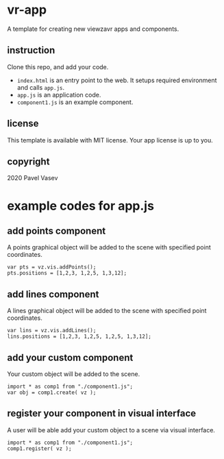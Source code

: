 # vr-app
A template for creating new viewzavr apps and components.

## instruction

Clone this repo, and add your code.
* `index.html` is an entry point to the web. It setups required environment and calls `app.js`.
* `app.js` is an application code.
* `component1.js` is an example component.

## license

This template is available with MIT license. Your app license is up to you.

## copyright

2020 Pavel Vasev

# example codes for app.js

## add points component
A points graphical object will be added to the scene with specified point coordinates.
```
var pts = vz.vis.addPoints();
pts.positions = [1,2,3, 1,2,5, 1,3,12];
```

## add lines component
A lines graphical object will be added to the scene with specified point coordinates.
```
var lins = vz.vis.addLines();
lins.positions = [1,2,3, 1,2,5, 1,2,5, 1,3,12];
```

## add your custom component
Your custom object will be added to the scene.
```
import * as comp1 from "./component1.js";
var obj = comp1.create( vz );
```

## register your component in visual interface
A user will be able add your custom object to a scene via visual interface.
```
import * as comp1 from "./component1.js";
comp1.register( vz );
```
